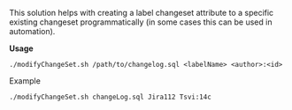 This solution helps with creating a label changeset attribute to a specific existing changeset programmatically (in some cases this can be used in automation).

**Usage** <br>
```console
./modifyChangeSet.sh /path/to/changelog.sql <labelName> <author>:<id>
```
Example <br>
```console
./modifyChangeSet.sh changeLog.sql Jira112 Tsvi:14c
```
